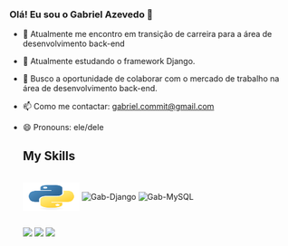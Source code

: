 ### Olá! Eu sou o Gabriel Azevedo 👋
- 🔭 Atualmente me encontro em transição de carreira para a área de desenvolvimento back-end
- 🌱 Atualmente estudando o framework Django.
- 👯 Busco a oportunidade de colaborar com o mercado de trabalho na área de desenvolvimento back-end. 
- 📫 Como me contactar: gabriel.commit@gmail.com
- 😄 Pronouns: ele/dele
   
  ## My Skills  
  
  <div style="display: inline_block"><br>
  <img align="center" alt="Gab-Python" height="50" width="100" src="https://raw.githubusercontent.com/devicons/devicon/master/icons/python/python-original.svg">
  <img align="center" alt="Gab-Django" height="60" width="80" src="https://cdn.jsdelivr.net/gh/devicons/devicon/icons/django/django-plain.svg" />
  <img align="center" alt="Gab-MySQL" height="70" width="90" src="https://cdn.jsdelivr.net/gh/devicons/devicon/icons/mysql/mysql-original-wordmark.svg">
  </div>
 
  ##
  
  <div> 
  <a href="https://www.linkedin.com/in/gabriel-carvalho-ba7923209/" target="_blank"><img src="https://img.shields.io/badge/-LinkedIn-%230077B5?style=for-the-badge&logo=linkedin&logoColor=white" target="_blank"></a>
  <a href = "mailto:gabriel.commit@gmail.com"><img src="https://img.shields.io/badge/Gmail-D14836?style=for-the-badge&logo=gmail&logoColor=white" target="_blank"></a>
  <a href="https://www.instagram.com/gc_azevedo01/" target="_blank"><img src="https://img.shields.io/badge/-Instagram-%23E4405F?style=for-the-badge&logo=instagram&logoColor=white" target="_blank"></a>
